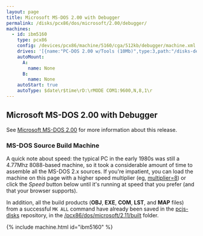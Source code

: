 ```yaml
---
layout: page
title: Microsoft MS-DOS 2.00 with Debugger
permalink: /disks/pcx86/dos/microsoft/2.00/debugger/
machines:
  - id: ibm5160
    type: pcx86
    config: /devices/pcx86/machine/5160/cga/512kb/debugger/machine.xml
    drives: '[{name:"PC-DOS 2.00 w/Tools (10Mb)",type:3,path:"/disks-demo/pcx86/drives/10mb/PCDOS200-C400.json"},{name:"MS-DOS 1.x/2.x Source (10Mb)",type:3,path:"/disks-demo/pcx86/dos/microsoft/2.00/MSDOS-SRC.json"}]'
    autoMount:
      A:
        name: None
      B:
        name: None
    autoStart: true
    autoType: $date\r$time\rD:\rMODE COM1:9600,N,8,1\r
---
```


Microsoft MS-DOS 2.00 with Debugger
-----------------------------------

See [Microsoft MS-DOS 2.00](/disks/pcx86/dos/microsoft/2.00/) for more information about this release.

### MS-DOS Source Build Machine

A quick note about speed: the typical PC in the early 1980s was still a 4.77Mhz 8088-based machine, so it took
a considerable amount of time to assemble all the MS-DOS 2.x sources.  If you're impatient, you can load the machine
on this page with a higher speed multiplier (eg, [multiplier=8](https://www.pcjs.org/disks/pcx86/dos/microsoft/2.00/debugger/?multiplier=8))
or click the *Speed* button below until it's running at speed that you prefer (and that your browser supports).

In addition, all the build products (**OBJ**, **EXE**, **COM**, **LST**, and **MAP** files) from a successful
`MK ALL` command have already been saved in the [pcjs-disks](https://github.com/jeffpar/pcjs-demo-disks) repository, in the
[/pcx86/dos/microsoft/2.11/built](https://github.com/jeffpar/pcjs-demo-disks/tree/master/pcx86/dos/microsoft/2.11/built)
folder.

{% include machine.html id="ibm5160" %}
